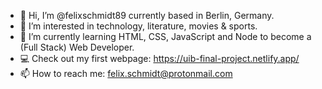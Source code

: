 - 👋 Hi, I’m @felixschmidt89 currently based in Berlin, Germany.
- 👀 I’m interested in technology, literature, movies & sports.
- 🌱 I’m currently learning HTML, CSS, JavaScript and Node to become a (Full Stack) Web Developer.
- :computer: Check out my first webpage: https://uib-final-project.netlify.app/
- 📫 How to reach me: felix.schmidt@protonmail.com
